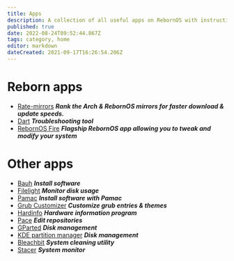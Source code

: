 ```yaml
---
title: Apps
description: A collection of all useful apps on RebornOS with instructions
published: true
date: 2022-08-24T09:52:44.867Z
tags: category, home
editor: markdown
dateCreated: 2021-09-17T16:26:54.206Z
---
```


# Reborn apps

-   [Rate-mirrors](/apps/rate-mirrors) ***Rank the Arch & RebornOS mirrors for faster download & update speeds.***
-   [Dart](/apps/dart) ***Troubleshooting tool***
-   [RebornOS Fire](/apps/rebornosfire) ***Flagship RebornOS app allowing you to tweak and modify your system***

# Other apps

-   [Bauh](/howto/bauh) ***Install software***
-   [Filelight](/apps/filelight) ***Monitor disk usage***
-   [Pamac](/howto/pamac) ***Install software with Pamac***
-   [Grub Customizer](/apps/grubcustomizer) ***Customize grub entries & themes***
-   [Hardinfo](/apps/hardinfo) ***Hardware information program***
-   [Pace](/apps/pace) ***Edit repositories***
-   [GParted](/apps/gparted) ***Disk management***
-   [KDE partition manager](/apps/kdepartitionmanager) ***Disk management***
-   [Bleachbit](/apps/bleachbit) ***System cleaning utility***
-   [Stacer](/apps/stacer) ***System monitor***